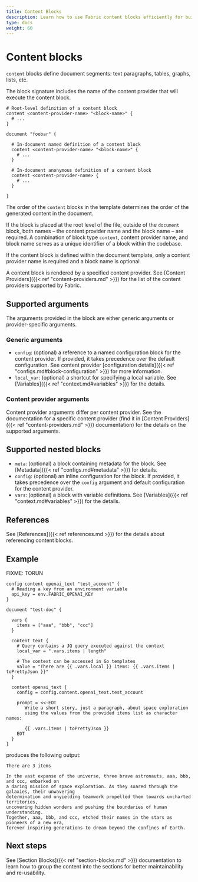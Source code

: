 ```yaml
---
title: Content Blocks
description: Learn how to use Fabric content blocks efficiently for building modular and reusable document templates.
type: docs
weight: 60
---
```

# Content blocks

`content` blocks define document segments: text paragraphs, tables, graphs, lists, etc.

The block signature includes the name of the content provider that will execute the content block.

```hcl
# Root-level definition of a content block
content <content-provider-name> "<block-name>" {
  # ...
}

document "foobar" {

  # In-document named definition of a content block
  content <content-provider-name> "<block-name>" {
    # ...
  }

  # In-document anonymous definition of a content block
  content <content-provider-name> {
    # ...
  }

}
```

The order of the `content` blocks in the template determines the order of the generated content in the document.

If the block is placed at the root level of the file, outside of the `document` block, both names – the content provider name and the block name – are required. A combination of block type `content`, content provider name, and block name serves as a unique identifier of a block within the codebase.

If the content block is defined within the document template, only a content provider name is required and a block name is optional.

A content block is rendered by a specified content provider. See [Content Providers]({{< ref "content-providers.md" >}}) for the list of the content providers supported by Fabric.

## Supported arguments

The arguments provided in the block are either generic arguments or provider-specific arguments.

### Generic arguments

- `config`: (optional) a reference to a named configuration block for the content provider. If
  provided, it takes precedence over the default configuration. See content provider
  [configuration details]({{< ref "configs.md#block-configuration" >}}) for more information.
- `local_var`: (optional) a shortcut for specifying a local variable. See [Variables]({{< ref
  "context.md#variables" >}}) for the details.

### Content provider arguments

Content provider arguments differ per content provider. See the documentation for a specific content provider (find it in [Content Providers]({{< ref "content-providers.md" >}}) documentation) for the details on the supported arguments.

## Supported nested blocks

- `meta`: (optional) a block containing metadata for the block. See [Metadata]({{< ref "configs.md#metadata" >}}) for details.
- `config`: (optional) an inline configuration for the block. If provided, it takes precedence over the `config` argument and default configuration for the content provider.
- `vars`: (optional) a block with variable definitions. See [Variables]({{< ref
  "context.md#variables" >}}) for the details.

## References

See [References]({{< ref references.md >}}) for the details about referencing content blocks.

## Example

FIXME: TORUN
```hcl
config content openai_text "test_account" {
  # Reading a key from an environment variable
  api_key = env.FABRIC_OPENAI_KEY
}

document "test-doc" {

  vars {
    items = ["aaa", "bbb", "ccc"]
  }

  content text {
    # Query contains a JQ query executed against the context
    local_var = ".vars.items | length"

    # The context can be accessed in Go templates
    value = "There are {{ .vars.local }} items: {{ .vars.items | toPrettyJson }}"
  }

  content openai_text {
    config = config.content.openai_text.test_account

    prompt = <<-EOT
       Write a short story, just a paragraph, about space exploration
       using the values from the provided items list as character names:

       {{ .vars.items | toPrettyJson }}
    EOT
  }
}
```

produces the following output:

```text
There are 3 items

In the vast expanse of the universe, three brave astronauts, aaa, bbb, and ccc, embarked on
a daring mission of space exploration. As they soared through the galaxies, their unwavering
determination and unyielding teamwork propelled them towards uncharted territories,
uncovering hidden wonders and pushing the boundaries of human understanding.
Together, aaa, bbb, and ccc, etched their names in the stars as pioneers of a new era,
forever inspiring generations to dream beyond the confines of Earth.
```

## Next steps

See [Section Blocks]({{< ref "section-blocks.md" >}}) documentation to learn how to group the content into the sections for better maintainability and re-usability.
